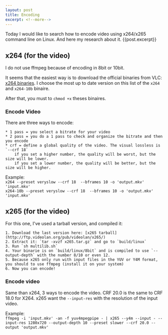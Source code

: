 ```yaml
---
layout: post
title: Encoding
excerpt: <!--more-->
---
```


Today I would like to search how to encode video using x264/x265 command line on Linux.
And here my research about it.
{{post.excerpt}}

## x264 (for the video)

I do not use ffmpeg because of encoding in 8bit or 10bit.

It seems that the easiest way is to download the official binaries from VLC: [x264 binaries](http://ftp.videolan.org/pub/videolan/x264/binaries/linux-x86_64/).
I choose the most up to date version on this list of the `x264` and `x264-10b` binaire.

After that, you must to `chmod +x` theses binaires.

### Encode Video

There are three ways to encode:

	* 1 pass = you select a bitrate for your video
	* 2 pass = you do a 1 pass to check and organize the bitrate and then you encode
	* crf = define a global quality of the video. The visual lossless is `--crf 18`
		if you set a higher number, the quality will be worst, but the size will be lower.
		if you set a lower number, the quality will be better, but the size will be higher.

Example:<br>
	`x264 --preset veryslow --crf 18  --bframes 10 -o 'output.mkv' 'input.mkv'`<br>
	`x264-10b --preset veryslow --crf 18  --bframes 10 -o 'output.mkv' 'input.mkv'`



## x265 (for the video)

For this one, I've used a tarball version, and compiled it:

	1. Download the last version here: [x265 tarball](http://ftp.videolan.org/pub/videolan/x265/)
	2. Extract it: `tar -xvzf x265.tar.gz` and go to `build/linux`
	3. Run `sh multilib.sh`
	4. Your binarie is on `build/linux/8bit` and is compiled to use `--output-depth` with the number 8/10 or even 12.
	5. Because x265 only run with input files in the YUV or Y4M format, you should to use ffmpeg (install it on your system)
	6. Now you can encode!

### Encode video

Same than x264, 3 ways to encode the video. CRF 20.0 is the same to CRF 18.0 for X264.
x265 want the `--input-res` with the resolution of the input video.

Example:<br>
	`ffmpeg -i 'input.mkv' -an -f yuv4mpegpipe - | x265 --y4m --input - --input-res 1280x720 --output-depth 10 --preset slower --crf 20.0 --output 'output.mkv'`
